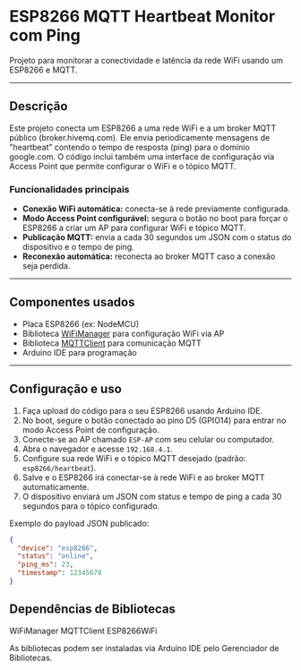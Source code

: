 # ESP8266 MQTT Heartbeat Monitor com Ping

Projeto para monitorar a conectividade e latência da rede WiFi usando um ESP8266 e MQTT.

---

## Descrição

Este projeto conecta um ESP8266 a uma rede WiFi e a um broker MQTT público (broker.hivemq.com). Ele envia periodicamente mensagens de "heartbeat" contendo o tempo de resposta (ping) para o domínio google.com. O código inclui também uma interface de configuração via Access Point que permite configurar o WiFi e o tópico MQTT.

### Funcionalidades principais

- **Conexão WiFi automática:** conecta-se à rede previamente configurada.
- **Modo Access Point configurável:** segura o botão no boot para forçar o ESP8266 a criar um AP para configurar WiFi e tópico MQTT.
- **Publicação MQTT:** envia a cada 30 segundos um JSON com o status do dispositivo e o tempo de ping.
- **Reconexão automática:** reconecta ao broker MQTT caso a conexão seja perdida.

---

## Componentes usados

- Placa ESP8266 (ex: NodeMCU)
- Biblioteca [WiFiManager](https://github.com/tzapu/WiFiManager) para configuração WiFi via AP
- Biblioteca [MQTTClient](https://github.com/256dpi/arduino-mqtt) para comunicação MQTT
- Arduino IDE para programação

---

## Configuração e uso

1. Faça upload do código para o seu ESP8266 usando Arduino IDE.
2. No boot, segure o botão conectado ao pino D5 (GPIO14) para entrar no modo Access Point de configuração.
3. Conecte-se ao AP chamado `ESP-AP` com seu celular ou computador.
4. Abra o navegador e acesse `192.168.4.1`.
5. Configure sua rede WiFi e o tópico MQTT desejado (padrão: `esp8266/heartbeat`).
6. Salve e o ESP8266 irá conectar-se à rede WiFi e ao broker MQTT automaticamente.
7. O dispositivo enviará um JSON com status e tempo de ping a cada 30 segundos para o tópico configurado.

Exemplo do payload JSON publicado:
```json
{
  "device": "esp8266",
  "status": "online",
  "ping_ms": 23,
  "timestamp": 12345678
}
```

## Dependências de Bibliotecas

  WiFiManager
  MQTTClient
  ESP8266WiFi

As bibliotecas podem ser instaladas via Arduino IDE pelo Gerenciador de Bibliotecas.
